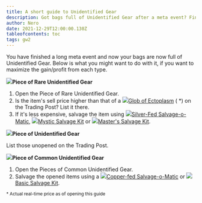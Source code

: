 ```yaml
---
title: A short guide to Unidentified Gear
description: Got bags full of Unidentified Gear after a meta event? Find out what's the best way to get rid of it!
author: Nero
date: 2021-12-29T12:00:00.130Z
tableofcontents: toc
tags: gw2
---
```


You have finished a long meta event and now your bags are now full of Unidentified Gear. Below is what you might want to do with it, if you want to maximize the gain/profit from each type.

<div><img class="gw2-icon-small" src="/static/img/Piece_of_Rare_Unidentified_Gear.png" /><b class="text-gw2-rarity-rare">Piece of Rare Unidentified Gear</b></div>

1. Open the Piece of Rare Unidentified Gear.
2. Is the item's sell price higher than that of a <img class="gw2-icon-inline" src="/static/img/Glob_of_Ectoplasm.png" />[Glob of Ectoplasm](https://wiki.guildwars2.com/wiki/Glob_of_Ectoplasm) (<span id="ecto-price"></span> *) on the Trading Post? List it there.
3. If it's less expensive, salvage the item using <img class="gw2-icon-inline" src="/static/img/Silver-Fed_Salvage-o-Matic.png" />[Silver-Fed Salvage-o-Matic](https://wiki.guildwars2.com/wiki/Silver-Fed_Salvage-o-Matic), <img class="gw2-icon-inline" src="/static/img/Crude_Salvage_Kit.png" />[Mystic Salvage Kit](https://wiki.guildwars2.com/wiki/Mystic_Salvage_Kit) or <img class="gw2-icon-inline" src="/static/img/Masters_Salvage_Kit.png" />[Master's Salvage Kit](https://wiki.guildwars2.com/wiki/Master%27s_Salvage_Kit).

<div><img class="gw2-icon-small" src="/static/img/Piece_of_Unidentified_Gear.png" /><b class="text-gw2-rarity-masterwork">Piece of Unidentified Gear</b></div>

List those unopened on the Trading Post.

<div><img class="gw2-icon-small" src="/static/img/Piece_of_Common_Unidentified_Gear.png" /><b class="text-gw2-rarity-fine">Piece of Common Unidentified Gear</b></div>

1. Open the Pieces of Common Unidentified Gear.
2. Salvage the opened items using a <img class="gw2-icon-inline" src="/static/img/Copper-Fed_Salvage-o-Matic.png" />[Copper-fed Salvage-o-Matic](https://wiki.guildwars2.com/wiki/Copper-Fed_Salvage-o-Matic) or <img class="gw2-icon-inline" src="/static/img/Basic_Salvage_Kit.png" />[Basic Salvage Kit](https://wiki.guildwars2.com/wiki/Basic_Salvage_Kit).

<small>* Actual real-time price as of opening this guide</small>

<!-- The API makes the guide tick, do not remove the below code -->
<script src="/static/script/gw2-api.js" type="text/javascript"></script>
<script>renderTPSellPrice(19721, 'ecto-price')</script>
